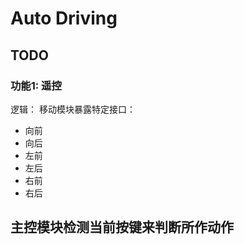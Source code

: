 # Auto Driving
## TODO
### 功能1: 遥控
逻辑：
移动模块暴露特定接口：
- 向前
- 向后
- 左前
- 左后
- 右前
- 右后

主控模块检测当前按键来判断所作动作
- 


